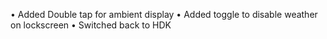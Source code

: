 • Added Double tap for ambient display
• Added toggle to disable weather on lockscreen
• Switched back to HDK

